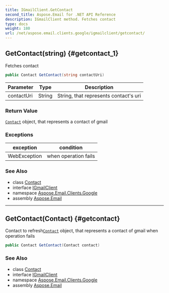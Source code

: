 ```yaml
---
title: IGmailClient.GetContact
second_title: Aspose.Email for .NET API Reference
description: IGmailClient method. Fetches contact
type: docs
weight: 180
url: /net/aspose.email.clients.google/igmailclient/getcontact/
---
```

## GetContact(string) {#getcontact_1}

Fetches contact

```csharp
public Contact GetContact(string contactUri)
```

| Parameter | Type | Description |
| --- | --- | --- |
| contactUri | String | String, that represents contact's uri |

### Return Value

[`Contact`](../../../aspose.email.personalinfo/contact/) object, that represents a contact of gmail

### Exceptions

| exception | condition |
| --- | --- |
| WebException | when operation fails |

### See Also

* class [Contact](../../../aspose.email.personalinfo/contact/)
* interface [IGmailClient](../)
* namespace [Aspose.Email.Clients.Google](../../igmailclient/)
* assembly [Aspose.Email](../../../)

---

## GetContact(Contact) {#getcontact}

Contact to refresh[`Contact`](../../../aspose.email.personalinfo/contact/) object, that represents a contact of gmail when operation fails

```csharp
public Contact GetContact(Contact contact)
```

### See Also

* class [Contact](../../../aspose.email.personalinfo/contact/)
* interface [IGmailClient](../)
* namespace [Aspose.Email.Clients.Google](../../igmailclient/)
* assembly [Aspose.Email](../../../)


